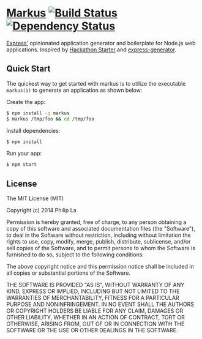 # [Markus](http://markus-generator.herokuapp.com/) [![Build Status](https://travis-ci.org/CreaturePhil/pre-markus.svg)](https://travis-ci.org/CreaturePhil/pre-markus) [![Dependency Status](https://david-dm.org/creaturephil/pre-markus.svg)](https://david-dm.org/creaturephil/pre-markus)

  [Express'](https://github.com/strongloop/express) opinionated application generator and boilerplate for Node.js web applications. Inspired by [Hackathon Starter](https://github.com/sahat/hackathon-starter) and [express-generator](https://github.com/expressjs/generator).

## Quick Start

  The quickest way to get started with markus is to utilize the executable `markus(1)` to generate an application as shown below:

  Create the app:

```bash
$ npm install -g markus
$ markus /tmp/foo && cd /tmp/foo
```

  Install dependencies:

```bash
$ npm install
```

  Run your app:

```bash
$ npm start
```

## License

The MIT License (MIT)

Copyright (c) 2014 Philip La

Permission is hereby granted, free of charge, to any person obtaining a copy of this software and associated documentation files (the "Software"), to deal in the Software without restriction, including without limitation the rights to use, copy, modify, merge, publish, distribute, sublicense, and/or sell copies of the Software, and to permit persons to whom the Software is furnished to do so, subject to the following conditions:

The above copyright notice and this permission notice shall be included in all copies or substantial portions of the Software.

THE SOFTWARE IS PROVIDED "AS IS", WITHOUT WARRANTY OF ANY KIND, EXPRESS OR IMPLIED, INCLUDING BUT NOT LIMITED TO THE WARRANTIES OF MERCHANTABILITY, FITNESS FOR A PARTICULAR PURPOSE AND NONINFRINGEMENT. IN NO EVENT SHALL THE AUTHORS OR COPYRIGHT HOLDERS BE LIABLE FOR ANY CLAIM, DAMAGES OR OTHER LIABILITY, WHETHER IN AN ACTION OF CONTRACT, TORT OR OTHERWISE, ARISING FROM, OUT OF OR IN CONNECTION WITH THE SOFTWARE OR THE USE OR OTHER DEALINGS IN THE SOFTWARE.
